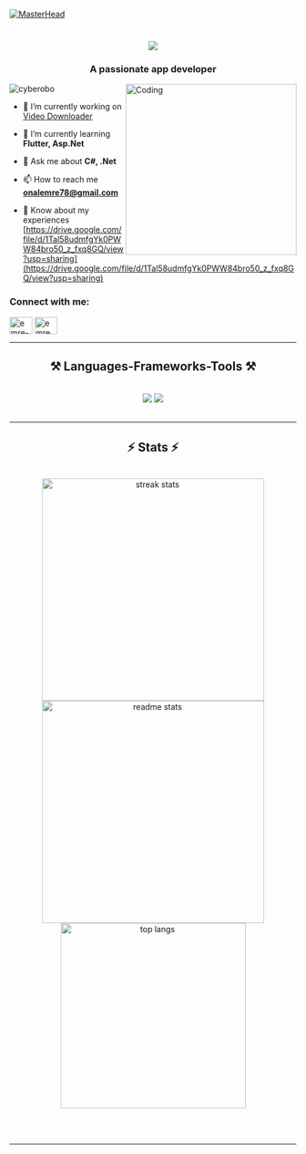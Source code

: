 [![MasterHead](https://user-images.githubusercontent.com/86270481/214122618-1bf43327-cdef-456e-81fe-fc71a9070c07.gif)](https://rishavchanda.io)
<h1 align="center">
    <img src="https://readme-typing-svg.herokuapp.com/?font=Righteous&size=35&center=true&vCenter=true&width=500&height=70&duration=4000&lines=Hi+There!+👋;+I'm+Emre+Önal;" />
</h1>
<h3 align="center">A passionate app developer</h3>
<img align = "right" alt="Coding" width="300" src="https://c.tenor.com/BRXs-892d5sAAAAd/tenor.gif">
<p align="left"> <img src="https://komarev.com/ghpvc/?username=cyberobo&label=Profile%20views&color=0e75b6&style=flat" alt="cyberobo" /> </p>

- 🔭 I’m currently working on [Video Downloader](https://github.com/Cyberobo/Video-Downloader)

- 🌱 I’m currently learning **Flutter, Asp.Net**

- 💬 Ask me about **C#, .Net**

- 📫 How to reach me **onalemre78@gmail.com**

- 📄 Know about my experiences [https://drive.google.com/file/d/1Tal58udmfgYk0PWW84bro50_z_fxq8GQ/view?usp=sharing](https://drive.google.com/file/d/1Tal58udmfgYk0PWW84bro50_z_fxq8GQ/view?usp=sharing)

<h3 align="left">Connect with me:</h3>
<p align="left">
<a href="https://linkedin.com/in/emre-önal" target="blank"><img align="center" src="https://skillicons.dev/icons?i=linkedin" alt="emre-önal" height="30" width="40" /></a>
<a href="https://instagram.com/emre_onaal" target="blank"><img align="center" src="https://raw.githubusercontent.com/rahuldkjain/github-profile-readme-generator/master/src/images/icons/Social/instagram.svg" alt="emre_onaal" height="30" width="40" /></a>
</p>

<hr/>
<h2 align="center">⚒️ Languages-Frameworks-Tools ⚒️</h2>
<br/>
<div align="center">
    <img src="https://skillicons.dev/icons?i=androidstudio,c,cpp,cs,dart,dotnet,firebase,flutter,git" />
    <img src="https://skillicons.dev/icons?i=java,js,mysql,py,selenium,ts,vscode,visualstudio,github" /><br>
</div>
<br/>
<hr/>

<!--<div align="center">
  <h2>🐍 My Contributions 🐍</h2>
  <br>
  <img alt="snake eating my contributions" src="https://raw.githubusercontent.com/salesp07/salesp07/output/github-contribution-grid-snake.svg" />
  
  <br/><br/><br/>
</div>
asdsa
-->

<h2 align="center">⚡ Stats ⚡</h2>
<br>
<div align=center>
  <img width=390 src="https://github-readme-streak-stats-salesp07.vercel.app/?user=cyberobo&count_private=true&theme=react&border_radius=10" alt="streak stats"/>
  <img width=390 src="https://github-readme-stats-salesp07.vercel.app/api?username=cyberobo&count_private=true&show_icons=true&theme=react&rank_icon=github&border_radius=10" alt="readme stats" />
  <br/>
  <img width=325 align="center" src="https://github-readme-stats-salesp07.vercel.app/api/top-langs/?username=cyberobo&hide=HTML&langs_count=8&layout=compact&theme=react&border_radius=10&size_weight=0.5&count_weight=0.5&exclude_repo=github-readme-stats" alt="top langs" />
</div>

<br/><br/>

<hr/>
